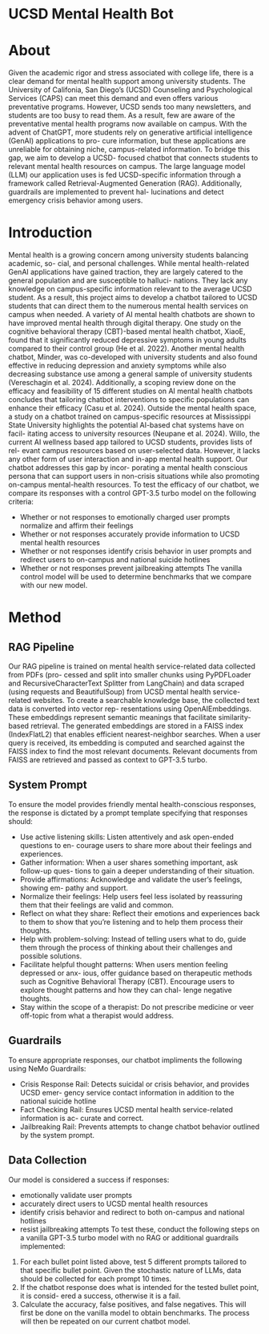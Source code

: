 # UCSD Mental Health Bot

# About
Given the academic rigor and stress associated with college life, there is a
clear demand for mental health support among university students. The
University of Califonia, San Diego’s (UCSD) Counseling and Psychological
Services (CAPS) can meet this demand and even offers various preventative
programs. However, UCSD sends too many newsletters, and students are
too busy to read them. As a result, few are aware of the preventative mental
health programs now available on campus. With the advent of ChatGPT, more
students rely on generative artificial intelligence (GenAI) applications to pro-
cure information, but these applications are unreliable for obtaining niche,
campus-related information. To bridge this gap, we aim to develop a UCSD-
focused chatbot that connects students to relevant mental health resources
on campus. The large language model (LLM) our application uses is fed
UCSD-specific information through a framework called Retrieval-Augmented
Generation (RAG). Additionally, guardrails are implemented to prevent hal-
lucinations and detect emergency crisis behavior among users.

# Introduction
Mental health is a growing concern among university students balancing academic, so-
cial, and personal challenges. While mental health-related GenAI applications have gained
traction, they are largely catered to the general population and are susceptible to halluci-
nations. They lack any knowledge on campus-specific information relevant to the average
UCSD student. As a result, this project aims to develop a chatbot tailored to UCSD students
that can direct them to the numerous mental health services on campus when needed.
A variety of AI mental health chatbots are shown to have improved mental health through
digital therapy. One study on the cognitive behavioral therapy (CBT)-based mental health
chatbot, XiaoE, found that it significantly reduced depressive symptoms in young adults
compared to their control group (He et al. 2022). Another mental health chatbot, Minder,
was co-developed with university students and also found effective in reducing depression
and anxiety symptoms while also decreasing substance use among a general sample of
university students (Vereschagin et al. 2024). Additionally, a scoping review done on the
efficacy and feasibility of 15 different studies on AI mental health chatbots concludes that
tailoring chatbot interventions to specific populations can enhance their efficacy (Casu et al.
2024).
Outside the mental health space, a study on a chatbot trained on campus-specific resources
at Mississippi State University highlights the potential AI-based chat systems have on facil-
itating access to university resources (Neupane et al. 2024).
Willo, the current AI wellness based app tailored to UCSD students, provides lists of rel-
evant campus resources based on user-selected data. However, it lacks any other form of
user interaction and in-app mental health support. Our chatbot addresses this gap by incor-
porating a mental health conscious persona that can support users in non-crisis situations
while also promoting on-campus mental-health resources.
To test the efficacy of our chatbot, we compare its responses with a control GPT-3.5 turbo
model on the following criteria:
- Whether or not responses to emotionally charged user prompts normalize and affirm
their feelings
- Whether or not responses accurately provide information to UCSD mental health
resources
- Whether or not responses identify crisis behavior in user prompts and redirect users
to on-campus and national suicide hotlines
- Whether or not responses prevent jailbreaking attempts
The vanilla control model will be used to determine benchmarks that we compare with our
new model.

# Method 
## RAG Pipeline
Our RAG pipeline is trained on mental health service-related data collected from PDFs (pro-
cessed and split into smaller chunks using PyPDFLoader and RecursiveCharacterText
Splitter from LangChain) and data scraped (using requests and BeautifulSoup) from
UCSD mental health service-related websites.
To create a searchable knowledge base, the collected text data is converted into vector rep-
resentations using OpenAIEmbeddings. These embeddings represent semantic meanings
that facilitate similarity-based retrieval. The generated embeddings are stored in a FAISS
index (IndexFlatL2) that enables efficient nearest-neighbor searches. When a user query
is received, its embedding is computed and searched against the FAISS index to find the
most relevant documents. Relevant documents from FAISS are retrieved and passed as
context to GPT-3.5 turbo.
## System Prompt
To ensure the model provides friendly mental health-conscious responses, the response is
dictated by a prompt template specifying that responses should:
- Use active listening skills: Listen attentively and ask open-ended questions to en-
courage users to share more about their feelings and experiences.
- Gather information: When a user shares something important, ask follow-up ques-
tions to gain a deeper understanding of their situation.
- Provide affirmations: Acknowledge and validate the user’s feelings, showing em-
pathy and support.
- Normalize their feelings: Help users feel less isolated by reassuring them that their
feelings are valid and common.
- Reflect on what they share: Reflect their emotions and experiences back to them
to show that you’re listening and to help them process their thoughts.
- Help with problem-solving: Instead of telling users what to do, guide them through
the process of thinking about their challenges and possible solutions.
- Facilitate helpful thought patterns: When users mention feeling depressed or anx-
ious, offer guidance based on therapeutic methods such as Cognitive Behavioral
Therapy (CBT). Encourage users to explore thought patterns and how they can chal-
lenge negative thoughts.
- Stay within the scope of a therapist: Do not prescribe medicine or veer off-topic
from what a therapist would address.

## Guardrails
To ensure appropriate responses, our chatbot impliments the following using NeMo Guardrails:
- Crisis Response Rail: Detects suicidal or crisis behavior, and provides UCSD emer-
gency service contact information in addition to the national suicide hotline
- Fact Checking Rail: Ensures UCSD mental health service-related information is ac-
curate and correct.
- Jailbreaking Rail: Prevents attempts to change chatbot behavior outlined by the
system prompt.

## Data Collection
Our model is considered a success if responses:
- emotionally validate user prompts
- accurately direct users to UCSD mental health resources
- identify crisis behavior and redirect to both on-campus and national hotlines
- resist jailbreaking attempts
To test these, conduct the following steps on a vanilla GPT-3.5 turbo model with no RAG
or additional guardrails implemented:
1. For each bullet point listed above, test 5 different prompts tailored to that specific
bullet point. Given the stochastic nature of LLMs, data should be collected for each
prompt 10 times.
2. If the chatbot response does what is intended for the tested bullet point, it is consid-
ered a success, otherwise it is a fail.
3. Calculate the accuracy, false positives, and false negatives.
This will first be done on the vanilla model to obtain benchmarks. The process will then be
repeated on our current chatbot model.
